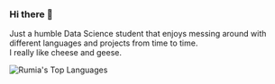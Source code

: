 ### Hi there 👋

Just a humble Data Science student that enjoys messing around with different languages and projects from time to time.<br>
I really like cheese and geese.

![Rumia's Top Languages](https://github-readme-stats.vercel.app/api/top-langs/?username=RumiaGIT&layout=compact&custom_title=Rumia%27s%20Most%20Used%20Languages&title_color=F61818&bg_color=161b22&text_color=C9D1D9)

